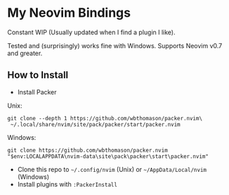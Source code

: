 # My Neovim Bindings

Constant WIP (Usually updated when I find a plugin I like).

Tested and (surprisingly) works fine with Windows. Supports Neovim v0.7 and greater.

## How to Install


- Install Packer 

Unix:
```
git clone --depth 1 https://github.com/wbthomason/packer.nvim\
 ~/.local/share/nvim/site/pack/packer/start/packer.nvim
```

Windows:
```
git clone https://github.com/wbthomason/packer.nvim "$env:LOCALAPPDATA\nvim-data\site\pack\packer\start\packer.nvim"
```

- Clone this repo to `~/.config/nvim` (Unix) or `~/AppData/Local/nvim` (Windows)
- Install plugins with `:PackerInstall`
